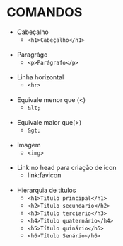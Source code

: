 # COMANDOS

* Cabeçalho
    * `<h1>Cabeçalho</h1>`
<br></br>
* Paragrágo
    * `<p>Parágrafo</p>`
<br></br>
* Linha horizontal
    * `<hr>`
<br></br>
* Equivale menor que (<)
    * `&lt;`
<br></br>
* Equivale maior que(>)
    * `&gt;`
<br></br>
* Imagem
   * `<img>` 
<br></br>
* Link no head para criação de icon
   * link:favicon
<br></br>
* Hierarquia de títulos
    * `<h1>Titulo principal</h1>`
    * `<h2>Titulo secundario</h2>`
    * `<h3>Titulo terciario</h3>`
    * `<h4>Titulo quaternário</h4>`
    * `<h5>Título quinário</h5>`
    * `<h6>Título Senário</h6>`